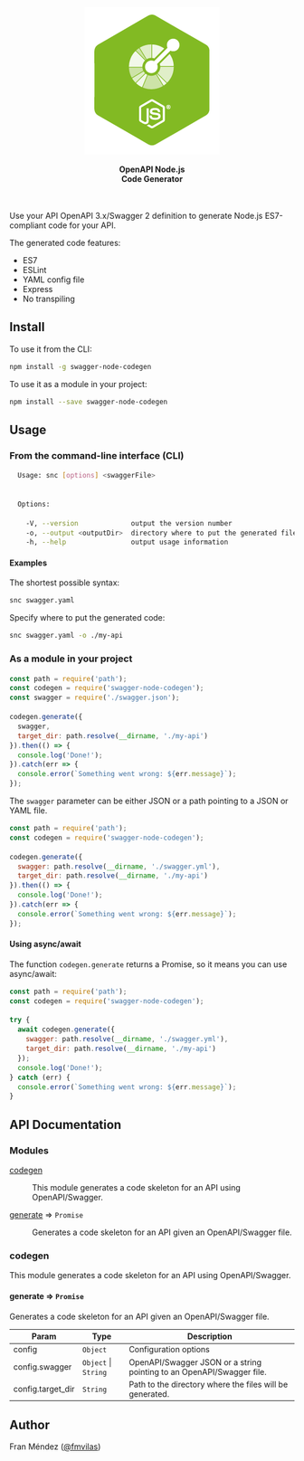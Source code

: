 <p align="center"><img src="logo.png"></p>
<p align="center">
  <strong>OpenAPI Node.js<br>Code Generator</strong>
</p>
<br><br>
Use your API OpenAPI 3.x/Swagger 2 definition to generate Node.js ES7-compliant code for your API.

The generated code features:

* ES7
* ESLint
* YAML config file
* Express
* No transpiling

## Install

To use it from the CLI:

```bash
npm install -g swagger-node-codegen
```

To use it as a module in your project:

```bash
npm install --save swagger-node-codegen
```

## Usage

### From the command-line interface (CLI)

```bash
  Usage: snc [options] <swaggerFile>


  Options:

    -V, --version             output the version number
    -o, --output <outputDir>  directory where to put the generated files (defaults to current directory)
    -h, --help                output usage information
```

#### Examples

The shortest possible syntax:
```bash
snc swagger.yaml
```

Specify where to put the generated code:
```bash
snc swagger.yaml -o ./my-api
```

### As a module in your project

```js
const path = require('path');
const codegen = require('swagger-node-codegen');
const swagger = require('./swagger.json');

codegen.generate({
  swagger,
  target_dir: path.resolve(__dirname, './my-api')
}).then(() => {
  console.log('Done!');
}).catch(err => {
  console.error(`Something went wrong: ${err.message}`);
});
```

The `swagger` parameter can be either JSON or a path pointing to a JSON or YAML file.

```js
const path = require('path');
const codegen = require('swagger-node-codegen');

codegen.generate({
  swagger: path.resolve(__dirname, './swagger.yml'),
  target_dir: path.resolve(__dirname, './my-api')
}).then(() => {
  console.log('Done!');
}).catch(err => {
  console.error(`Something went wrong: ${err.message}`);
});
```
#### Using async/await

The function `codegen.generate` returns a Promise, so it means you can use async/await:

```js
const path = require('path');
const codegen = require('swagger-node-codegen');

try {
  await codegen.generate({
    swagger: path.resolve(__dirname, './swagger.yml'),
    target_dir: path.resolve(__dirname, './my-api')
  });
  console.log('Done!');
} catch (err) {
  console.error(`Something went wrong: ${err.message}`);
}
```

## API Documentation

### Modules

<dl>
<dt><a href="#module_codegen">codegen</a></dt>
<dd><p>This module generates a code skeleton for an API using OpenAPI/Swagger.</p>
</dd>
<dt><a href="#codegen.module_generate">generate</a> ⇒ <code>Promise</code></dt>
<dd><p>Generates a code skeleton for an API given an OpenAPI/Swagger file.</p>
</dd>
</dl>

<a name="module_codegen"></a>

### codegen
This module generates a code skeleton for an API using OpenAPI/Swagger.

<a name="codegen.module_generate"></a>

#### generate ⇒ <code>Promise</code>
Generates a code skeleton for an API given an OpenAPI/Swagger file.


| Param | Type | Description |
| --- | --- | --- |
| config | <code>Object</code> | Configuration options |
| config.swagger | <code>Object</code> \| <code>String</code> | OpenAPI/Swagger JSON or a string pointing to an OpenAPI/Swagger file. |
| config.target_dir | <code>String</code> | Path to the directory where the files will be generated. |


## Author

Fran Méndez ([@fmvilas](http://twitter.com/fmvilas))
